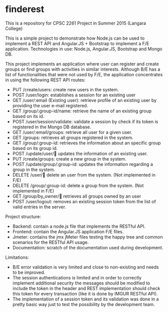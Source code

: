 # finderest
This is a repository for CPSC 2261 Project in Summer 2015 (Langara College)

This is a simple project to demonstrate how Node.js can be used to implement a REST API and Angular.JS + Bootstrap to implement a F/E application. Technologies in use: Node.js, Angular.JS, Bootstrap and Mongo DB.

This project implements an application where user can register and create groups or find groups with activities in similar interests. Although B/E has a list of functionalities that were not used by F/E, the application concentrates in using the following REST API routes:
- PUT /create/users: create new users in the system.
- POST /user/login: establishes a session for an existing user
- GET /user/:email (Existing user): retrieve profile of an existing user by providing the user e-mail registered.
- GET /group/:group-id/name: retrieve the name of an existing group based on its id.
- POST /user/session/validate: validate a session by check if its token is registered in the Mongo DB database.
- GET /user/:email/groups: retrieve all user for a given user.
- GET /groups: retrieves all groups registered in the system.
- GET /group/:group-id: retrieves the information about an specific group based on its group id.
- POST /update/user/:email: updates the information of an existing user.
- PUT /create/groups: create a new group in the system.
- POST /update/group/:group-id: updates the information regarding a group in the system.
- DELETE /user/:email: delete an user from the system. (Not implemented in F/E)
- DELETE /group/:group-id: delete a group from the system. (Not implemented in F/E)
- GET /group/by_owner/:email: retrieves all groups owned by an user
- POST /user/logout: removes an existing session token from the list of valid entries in the server.

Project structure:
+ Backend: contain a node.js file that implements the RESTful API.
+ Frontend: contain the Angular.JS application F/E files.
+ Jmeter: contains the jmx jMeter files testing the happy tree and common scenarios for the RESTful API usage.
+ Documentation: scratch of the documentation used during development.

Limitations:
- B/E error validation is very limited and close to non-existing and needs to be improved.
- The session authentications is limited and in order to correctly implement additional security the messages should be modified to include the token in the header and REST implementation should check this token for every transaction (like it is done by IMGUR RESTful API).
- The implementation of a session token and its validation was done in a pretty basic way just to test the possibility by the development team.
